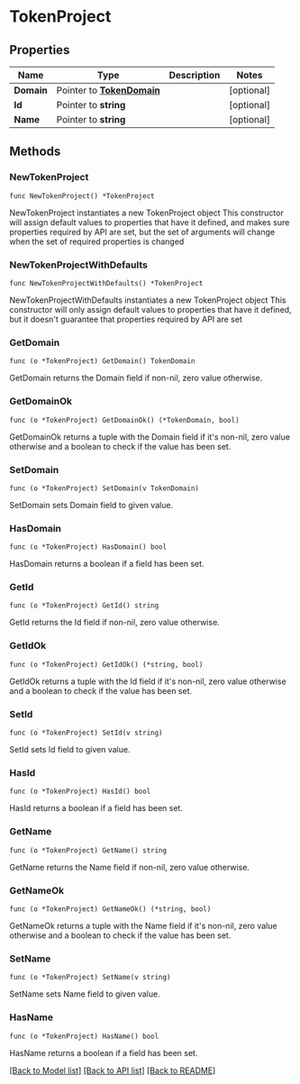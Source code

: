 # TokenProject

## Properties

Name | Type | Description | Notes
------------ | ------------- | ------------- | -------------
**Domain** | Pointer to [**TokenDomain**](TokenDomain.md) |  | [optional] 
**Id** | Pointer to **string** |  | [optional] 
**Name** | Pointer to **string** |  | [optional] 

## Methods

### NewTokenProject

`func NewTokenProject() *TokenProject`

NewTokenProject instantiates a new TokenProject object
This constructor will assign default values to properties that have it defined,
and makes sure properties required by API are set, but the set of arguments
will change when the set of required properties is changed

### NewTokenProjectWithDefaults

`func NewTokenProjectWithDefaults() *TokenProject`

NewTokenProjectWithDefaults instantiates a new TokenProject object
This constructor will only assign default values to properties that have it defined,
but it doesn't guarantee that properties required by API are set

### GetDomain

`func (o *TokenProject) GetDomain() TokenDomain`

GetDomain returns the Domain field if non-nil, zero value otherwise.

### GetDomainOk

`func (o *TokenProject) GetDomainOk() (*TokenDomain, bool)`

GetDomainOk returns a tuple with the Domain field if it's non-nil, zero value otherwise
and a boolean to check if the value has been set.

### SetDomain

`func (o *TokenProject) SetDomain(v TokenDomain)`

SetDomain sets Domain field to given value.

### HasDomain

`func (o *TokenProject) HasDomain() bool`

HasDomain returns a boolean if a field has been set.

### GetId

`func (o *TokenProject) GetId() string`

GetId returns the Id field if non-nil, zero value otherwise.

### GetIdOk

`func (o *TokenProject) GetIdOk() (*string, bool)`

GetIdOk returns a tuple with the Id field if it's non-nil, zero value otherwise
and a boolean to check if the value has been set.

### SetId

`func (o *TokenProject) SetId(v string)`

SetId sets Id field to given value.

### HasId

`func (o *TokenProject) HasId() bool`

HasId returns a boolean if a field has been set.

### GetName

`func (o *TokenProject) GetName() string`

GetName returns the Name field if non-nil, zero value otherwise.

### GetNameOk

`func (o *TokenProject) GetNameOk() (*string, bool)`

GetNameOk returns a tuple with the Name field if it's non-nil, zero value otherwise
and a boolean to check if the value has been set.

### SetName

`func (o *TokenProject) SetName(v string)`

SetName sets Name field to given value.

### HasName

`func (o *TokenProject) HasName() bool`

HasName returns a boolean if a field has been set.


[[Back to Model list]](../README.md#documentation-for-models) [[Back to API list]](../README.md#documentation-for-api-endpoints) [[Back to README]](../README.md)



